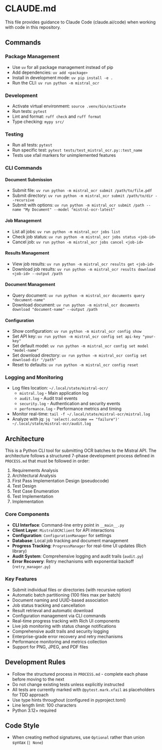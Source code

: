 # CLAUDE.md

This file provides guidance to Claude Code (claude.ai/code) when working with code in this repository.

## Commands

### Package Management
- Use `uv` for all package management instead of pip
- Add dependencies: `uv add <package>`
- Install in development mode: `uv pip install -e .`
- Run the CLI: `uv run python -m mistral_ocr`

### Development
- Activate virtual environment: `source .venv/bin/activate`
- Run tests: `pytest`
- Lint and format: `ruff check` and `ruff format`
- Type checking: `mypy src/`

### Testing
- Run all tests: `pytest`
- Run specific test: `pytest tests/test_mistral_ocr.py::test_name`
- Tests use xfail markers for unimplemented features

### CLI Commands

#### Document Submission
- Submit file: `uv run python -m mistral_ocr submit /path/to/file.pdf`
- Submit directory: `uv run python -m mistral_ocr submit /path/to/dir --recursive`
- Submit with options: `uv run python -m mistral_ocr submit /path --name "My Document" --model "mistral-ocr-latest"`

#### Job Management  
- List all jobs: `uv run python -m mistral_ocr jobs list`
- Check job status: `uv run python -m mistral_ocr jobs status <job-id>`
- Cancel job: `uv run python -m mistral_ocr jobs cancel <job-id>`

#### Results Management
- View job results: `uv run python -m mistral_ocr results get <job-id>`
- Download job results: `uv run python -m mistral_ocr results download <job-id> --output /path`

#### Document Management
- Query document: `uv run python -m mistral_ocr documents query "document-name"`
- Download document: `uv run python -m mistral_ocr documents download "document-name" --output /path`

#### Configuration
- Show configuration: `uv run python -m mistral_ocr config show`
- Set API key: `uv run python -m mistral_ocr config set api-key "your-key"`
- Set default model: `uv run python -m mistral_ocr config set model "model-name"`
- Set download directory: `uv run python -m mistral_ocr config set download-dir "/path"`
- Reset to defaults: `uv run python -m mistral_ocr config reset`

### Logging and Monitoring
- Log files location: `~/.local/state/mistral-ocr/`
  - `mistral.log` - Main application log
  - `audit.log` - Audit trail events
  - `security.log` - Authentication and security events
  - `performance.log` - Performance metrics and timing
- Monitor real-time: `tail -f ~/.local/state/mistral-ocr/mistral.log`
- Analyze with jq: `jq 'select(.outcome == "failure")' ~/.local/state/mistral-ocr/audit.log`

## Architecture

This is a Python CLI tool for submitting OCR batches to the Mistral API. The architecture follows a structured 7-phase development process defined in `PROCESS.md` that must be followed in order:

1. Requirements Analysis
2. Architectural Analysis 
3. First Pass Implementation Design (pseudocode)
4. Test Design
5. Test Case Enumeration
6. Test Implementation
7. Implementation

### Core Components
- **CLI Interface**: Command-line entry point in `__main__.py`
- **Client Layer**: `MistralOCRClient` for API interactions
- **Configuration**: `ConfigurationManager` for settings
- **Database**: Local job tracking and document management
- **Progress Tracking**: `ProgressManager` for real-time UI updates (Rich library)
- **Audit System**: Comprehensive logging and audit trails (`audit.py`)
- **Error Recovery**: Retry mechanisms with exponential backoff (`retry_manager.py`)

### Key Features
- Submit individual files or directories (with recursive option)
- Automatic batch partitioning (100 files max per batch)
- Document naming and UUID-based association
- Job status tracking and cancellation
- Result retrieval and automatic download
- Configuration management via CLI commands
- Real-time progress tracking with Rich UI components
- Live job monitoring with status change notifications
- Comprehensive audit trails and security logging
- Enterprise-grade error recovery and retry mechanisms
- Performance monitoring and metrics collection
- Support for PNG, JPEG, and PDF files

## Development Rules

- Follow the structured process in `PROCESS.md` - complete each phase before moving to the next
- Do not change existing tests unless explicitly instructed
- All tests are currently marked with `@pytest.mark.xfail` as placeholders for TDD approach
- Use type hints throughout (configured in pyproject.toml)
- Line length limit: 100 characters
- Python 3.12+ required

## Code Style
- When creating method signatures, use `Optional` rather than union syntax (`| None`)
